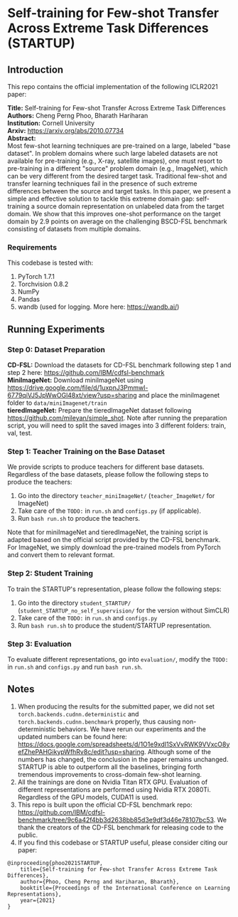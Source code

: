 # Self-training for Few-shot Transfer Across Extreme Task Differences (STARTUP)

## Introduction
This repo contains the official implementation of the following ICLR2021 paper:

**Title:** Self-training for Few-shot Transfer Across Extreme Task Differences  
**Authors:** Cheng Perng Phoo, Bharath Hariharan  
**Institution:** Cornell University  
**Arxiv:** https://arxiv.org/abs/2010.07734  
**Abstract:**  
Most few-shot learning techniques are pre-trained on a large, labeled "base dataset". In problem domains where such large labeled datasets are not available for pre-training (e.g., X-ray, satellite images), one must resort to pre-training in a different "source" problem domain (e.g., ImageNet), which can be very different from the desired target task. Traditional few-shot and transfer learning techniques fail in the presence of such extreme differences between the source and target tasks. In this paper, we present a simple and effective solution to tackle this extreme domain gap: self-training a source domain representation on unlabeled data from the target domain. We show that this improves one-shot performance on the target domain by 2.9 points on average on the challenging BSCD-FSL benchmark consisting of datasets from multiple domains.

### Requirements
This codebase is tested with:  
1. PyTorch 1.7.1
2. Torchvision 0.8.2
3. NumPy 
4. Pandas
5. wandb (used for logging. More here: https://wandb.ai/)




## Running Experiments 
### Step 0: Dataset Preparation
**CD-FSL:** Download the datasets for CD-FSL benchmark following step 1 and step 2 here: https://github.com/IBM/cdfsl-benchmark  
**MiniImageNet:** Download miniImageNet using https://drive.google.com/file/d/1uxpnJ3Pmmwl-6779qiVJ5JpWwOGl48xt/view?usp=sharing and place the miniImagenet folder to `data/miniImagenet/train`  
**tieredImageNet:** Prepare the tieredImageNet dataset following https://github.com/mileyan/simple_shot. Note after running the preparation script, you will need to split the saved images into 3 different folders: train, val, test. 

### Step 1: Teacher Training on the Base Dataset
We provide scripts to produce teachers for different base datasets. Regardless of the base datasets, please follow the following steps to produce the teachers:
1. Go into the directory `teacher_miniImageNet/` (`teacher_ImageNet/` for ImageNet)
2. Take care of the `TODO:` in  `run.sh` and `configs.py` (if applicable). 
3. Run `bash run.sh` to produce the teachers. 

Note that for miniImageNet and tieredImageNet, the training script is adapted based on the official script provided by the CD-FSL benchmark. For ImageNet, we simply download the pre-trained models from PyTorch and convert them to relevant format. 

### Step 2: Student Training
To train the STARTUP's representation, please follow the following steps:
1. Go into the directory `student_STARTUP/` (`student_STARTUP_no_self_supervision/` for the version without SimCLR)
2. Take care of the `TODO:` in  `run.sh` and `configs.py` 
3. Run `bash run.sh` to produce the student/STARTUP representation. 

### Step 3: Evaluation
To evaluate different representations, go into `evaluation/`, modify the  `TODO:` in  `run.sh` and `configs.py` and run `bash run.sh`. 


## Notes 
1. When producing the results for the submitted paper, we did not set `torch.backends.cudnn.deterministic` and `torch.backends.cudnn.benchmark` properly, thus causing non-deterministic behaviors. We have rerun our experiments and the updated numbers can be found here: https://docs.google.com/spreadsheets/d/1O1e9xdI1SxVvRWK9VVxcO8yefZhePAHGikypWfhRv8c/edit?usp=sharing. Although some of the numbers has changed, the conclusion in the paper remains unchanged. STARTUP is able to outperform all the baselines, bringing forth tremendous improvements to cross-domain few-shot learning. 
2. All the trainings are done on Nvidia Titan RTX GPU. Evaluation of different representations are performed using Nvidia RTX 2080Ti. Regardless of the GPU models, CUDA11 is used.  
3. This repo is built upon the official CD-FSL benchmark repo: https://github.com/IBM/cdfsl-benchmark/tree/9c6a42f4bb3d2638bb85d3e9df3d46e78107bc53. We thank the creators of the CD-FSL benchmark for releasing code to the public. 
4. If you find this codebase or STARTUP useful, please consider citing our paper: 
```
@inproceeding{phoo2021STARTUP,
    title={Self-training for Few-shot Transfer Across Extreme Task Differences},
    author={Phoo, Cheng Perng and Hariharan, Bharath},
    booktitle={Proceedings of the International Conference on Learning Representations},
    year={2021}
}
```
